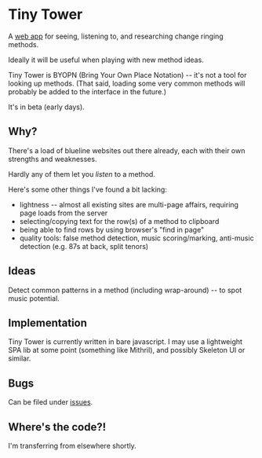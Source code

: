 # Tiny Tower

A [web app](https://hunsley.io/tower) for seeing, listening to, and researching change ringing methods.

Ideally it will be useful when playing with new method ideas.

Tiny Tower is BYOPN (Bring Your Own Place Notation) -- it's not a tool for looking up methods. (That said, loading some very common methods will probably be added to the interface in the future.)

It's in beta (early days).

## Why?

There's a load of blueline websites out there already, each with their own strengths and weaknesses.

Hardly any of them let you *listen* to a method.

Here's some other things I've found a bit lacking:

* lightness -- almost all existing sites are multi-page affairs, requiring page loads from the server
* selecting/copying text for the row(s) of a method to clipboard
* being able to find rows by using browser's "find in page"
* quality tools: false method detection, music scoring/marking, anti-music detection (e.g. 87s at back, split tenors)

## Ideas

Detect common patterns in a method (including wrap-around) -- to spot music potential.

## Implementation

Tiny Tower is currently written in bare javascript. I may use a lightweight SPA lib at some point (something like Mithril), and possibly Skeleton UI or similar.

## Bugs

Can be filed under [issues](../../issues).

## Where's the code?!

I'm transferring from elsewhere shortly.
